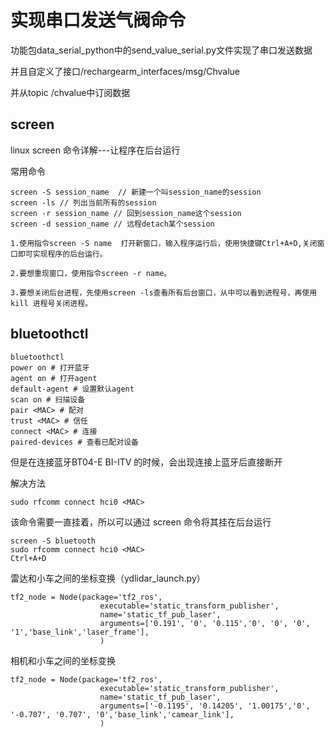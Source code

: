 # 实现串口发送气阀命令
功能包data_serial_python中的send_value_serial.py文件实现了串口发送数据

并且自定义了接口/rechargearm_interfaces/msg/Chvalue

并从topic  /chvalue中订阅数据

## screen
linux screen 命令详解---让程序在后台运行

常用命令
```
screen -S session_name  // 新建一个叫session_name的session
screen -ls // 列出当前所有的session
screen -r session_name // 回到session_name这个session
screen -d session_name // 远程detach某个session

1.使用指令screen -S name  打开新窗口，输入程序运行后，使用快捷键Ctrl+A+D,关闭窗口即可实现程序的后台运行。

2.要想重现窗口，使用指令screen -r name。

3.要想关闭后台进程，先使用screen -ls查看所有后台窗口，从中可以看到进程号，再使用kill 进程号关闭进程。
```

## bluetoothctl
```
bluetoothctl
power on # 打开蓝牙
agent on # 打开agent
default-agent # 设置默认agent
scan on # 扫描设备
pair <MAC> # 配对
trust <MAC> # 信任
connect <MAC> # 连接
paired-devices # 查看已配对设备
```
但是在连接蓝牙BT04-E BI-ITV 的时候，会出现连接上蓝牙后直接断开

解决方法
```
sudo rfcomm connect hci0 <MAC> 
```

该命令需要一直挂着，所以可以通过 screen 命令将其挂在后台运行
```
screen -S bluetooth
sudo rfcomm connect hci0 <MAC>
Ctrl+A+D
```



雷达和小车之间的坐标变换（ydlidar_launch.py）
```
tf2_node = Node(package='tf2_ros',
                    executable='static_transform_publisher',
                    name='static_tf_pub_laser',
                    arguments=['0.191', '0', '0.115','0', '0', '0', '1','base_link','laser_frame'],
                    )
```

相机和小车之间的坐标变换
```
tf2_node = Node(package='tf2_ros',
                    executable='static_transform_publisher',
                    name='static_tf_pub_laser',
                    arguments=['-0.1195', '0.14205', '1.00175','0', '-0.707', '0.707', '0','base_link','camear_link'],
                    )
```
